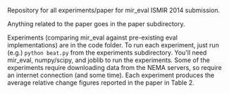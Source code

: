 Repository for all experiments/paper for mir_eval ISMIR 2014 submission.

Anything related to the paper goes in the paper subdirectory.

Experiments (comparing mir_eval against pre-existing eval implementations) are in the code folder.
To run each experiment, just run (e.g.) ``python beat.py`` from the experiments subdirectory.
You'll need mir_eval, numpy/scipy, and joblib to run the experiments.
Some of the experiments require downloading data from the NEMA servers, so require an internet connection (and some time).
Each experiment produces the average relative change figures reported in the paper in Table 2.

